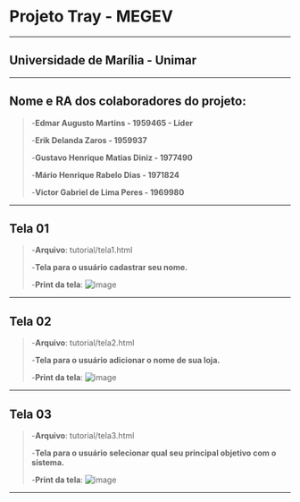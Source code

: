 # Projeto Tray - MEGEV
---
## Universidade de Marília - Unimar
---
## Nome e RA dos colaboradores do projeto:

>-**Edmar Augusto Martins - 1959465 - Líder**
>
>-**Erik Delanda Zaros - 1959937**
>
>-**Gustavo Henrique Matias Diniz - 1977490**
>
>-**Mário Henrique Rabelo Dias - 1971824**
>
>-**Victor Gabriel de Lima Peres - 1969980**
---

## Tela 01

>-**Arquivo**: tutorial/tela1.html
>
>-**Tela para o usuário cadastrar seu nome.**
>
>-**Print da tela**: ![image](https://github.com/GustavoM4tias/ProjetoTray/assets/127625388/e7b95c60-3247-4b59-8b54-aafab4cab731)
---

## Tela 02

>-**Arquivo**: tutorial/tela2.html
>
>-**Tela para o usuário adicionar o nome de sua loja.**
>
>-**Print da tela**: ![image](https://github.com/GustavoM4tias/ProjetoTray/assets/127625388/47a2e61f-c222-48cb-90c2-d6dd8102f1a6)
---

## Tela 03

>-**Arquivo**: tutorial/tela3.html
>
>-**Tela para o usuário selecionar qual seu principal objetivo com o sistema.**
>
>-**Print da tela**: ![image](https://github.com/GustavoM4tias/ProjetoTray/assets/127625388/f25f8f92-b8e6-4150-aadf-01f646af8eef)
---

